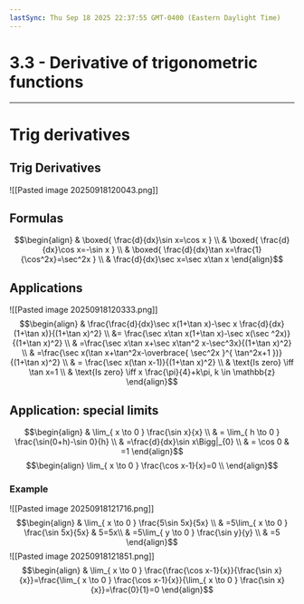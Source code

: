 ```yaml
---
lastSync: Thu Sep 18 2025 22:37:55 GMT-0400 (Eastern Daylight Time)
---
```

# 3.3 - Derivative of trigonometric functions
---
# Trig derivatives
## Trig Derivatives

![[Pasted image 20250918120043.png]]
## Formulas
$$\begin{align}
 & \boxed{ \frac{d}{dx}\sin x=\cos x } \\
 & \boxed{ \frac{d}{dx}\cos x=-\sin x } \\
 & \boxed{ \frac{d}{dx}\tan x=\frac{1}{\cos^2x}=\sec^2x } \\
 & \frac{d}{dx}\sec x=\sec x\tan x
\end{align}$$
## Applications
![[Pasted image 20250918120333.png]]
$$\begin{align}
 & \frac{\frac{d}{dx}\sec x(1+\tan x)-\sec x \frac{d}{dx}(1+\tan x)}{(1+\tan x)^2} \\
&= \frac{\sec x\tan x(1+\tan x)-\sec x(\sec ^2x)}{(1+\tan x)^2} \\
 & =\frac{\sec x\tan x+\sec x\tan^2 x-\sec^3x}{(1+\tan x)^2} \\
 & =\frac{\sec x(\tan x+\tan^2x-\overbrace{ \sec^2x }^{ \tan^2x+1 })}{(1+\tan x)^2} \\
 & = \frac{\sec x(\tan x-1)}{(1+\tan x)^2} \\
 & \text{Is zero} \iff \tan x=1 \\
 & \text{Is zero} \iff x \frac{\pi}{4}+k\pi, k \in \mathbb{z}
\end{align}$$

## Application: special limits
$$\begin{align}
 & \lim_{ x \to 0 } \frac{\sin x}{x} \\
  & = \lim_{ h \to 0 } \frac{\sin(0+h)-\sin 0}{h} \\
 & =\frac{d}{dx}\sin x\Bigg|_{0} \\
 & = \cos 0 & =1
\end{align}$$
$$\begin{align}
\lim_{ x \to 0 } \frac{\cos x-1}{x}=0 \\
\end{align}$$

### Example
![[Pasted image 20250918121716.png]]
$$\begin{align}
 & \lim_{ x \to 0 } \frac{5\sin 5x}{5x} \\
 & =5\lim_{ x \to 0 } \frac{\sin 5x}{5x}  & 5=5x\\
 & =5\lim_{ y \to 0 } \frac{\sin y}{y} \\
 & =5
\end{align}$$
![[Pasted image 20250918121851.png]]
$$\begin{align}
 & \lim_{ x \to 0 } \frac{\frac{\cos x-1}{x}}{\frac{\sin x}{x}}=\frac{\lim_{ x \to 0 } \frac{\cos x-1}{x}}{\lim_{ x \to 0 } \frac{\sin x}{x}}=\frac{0}{1}=0 
\end{align}$$